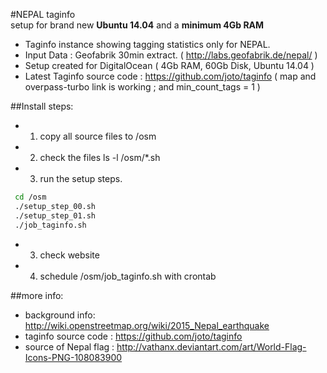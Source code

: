 

#NEPAL taginfo  
setup for brand new **Ubuntu 14.04** and a **minimum 4Gb RAM**
* Taginfo instance showing tagging statistics only for NEPAL. 
* Input Data : Geofabrik 30min extract.  ( http://labs.geofabrik.de/nepal/ )
* Setup created for DigitalOcean ( 4Gb RAM, 60Gb Disk, Ubuntu 14.04 )
* Latest Taginfo source code :   https://github.com/joto/taginfo 
  ( map and overpass-turbo link is working ;  and  min_count_tags = 1  )

##Install steps:
* 1. copy all source files to  /osm
* 2. check the files   ls -l /osm/*.sh
* 3. run the setup steps.
```sh
 cd /osm 
 ./setup_step_00.sh
 ./setup_step_01.sh
 ./job_taginfo.sh
```
* 3. check website
* 4. schedule  /osm/job_taginfo.sh with crontab  

##more info:
* background info: http://wiki.openstreetmap.org/wiki/2015_Nepal_earthquake
* taginfo source code  : https://github.com/joto/taginfo
* source of Nepal flag : http://vathanx.deviantart.com/art/World-Flag-Icons-PNG-108083900


